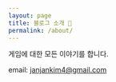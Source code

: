 ```yaml
---
layout: page
title: 블로그 소개 🎈
permalink: /about/
---
```


게임에 대한 모든 이야기를 합니다.

email: janjankim4@gmail.com

